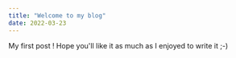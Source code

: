 ```yaml
---
title: "Welcome to my blog"
date: 2022-03-23
---
```

My first post !
Hope you'll like it as much as I enjoyed to write it ;-)

